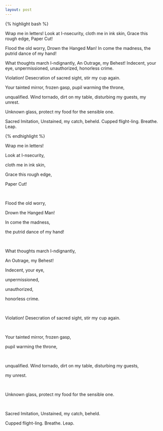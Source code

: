```yaml
---
layout: post
---
```




{% highlight bash %}

Wrap me in letters!
Look at I-nsecurity,
cloth me in ink skin,
Grace this rough edge,
Paper Cut!

Flood the old worry,
Drown the Hanged Man!
In come the madness,
the putrid dance of my hand!

What thoughts march I-ndignantly,
An Outrage, my Behest!
Indecent, your eye,
unpermissioned,
unauthorized,
honorless crime.

Violation! Desecration of sacred sight, stir my cup again.

Your tainted mirror, frozen gasp,
pupil warming the throne,

unqualified. Wind tornado, dirt on my table, disturbing my guests,
my unrest.

Unknown glass, protect my food for the sensible one.

Sacred Imitation, Unstained, my catch, beheld.
Cupped flight-ling. Breathe. Leap.

{% endhighlight %}


Wrap me in letters!

Look at I-nsecurity,

cloth me in ink skin,

Grace this rough edge,

Paper Cut!

<br>

Flood the old worry,

Drown the Hanged Man!

In come the madness,

the putrid dance of my hand!

<br>

What thoughts march I-ndignantly,

An Outrage, my Behest!

Indecent, your eye,

unpermissioned,

unauthorized,

honorless crime.

<br>

Violation! Desecration of sacred sight, stir my cup again.

<br>

Your tainted mirror, frozen gasp,

pupil warming the throne,

<br>

unqualified. Wind tornado, dirt on my table, disturbing my guests,

my unrest.

<br>

Unknown glass, protect my food for the sensible one.

<br>

Sacred Imitation, Unstained, my catch, beheld.

Cupped flight-ling. Breathe. Leap.
